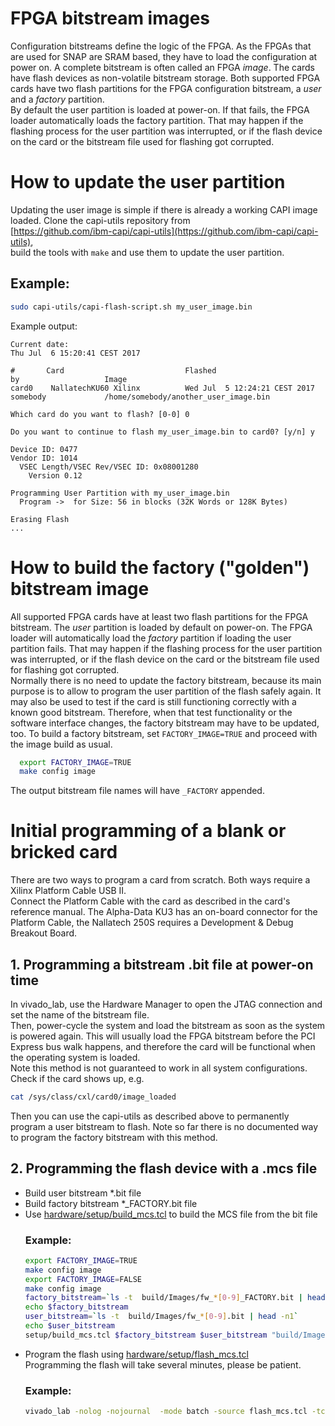 # FPGA bitstream images
Configuration bitstreams define the logic of the FPGA. As the FPGAs that are used for SNAP are SRAM based, they have to load the configuration at power on. A complete bitstream is often called an FPGA *image*.
The cards have flash devices as non-volatile bitstream storage. Both supported FPGA cards have two flash partitions for the FPGA configuration bitstream, a *user* and a *factory* partition.  
By default the user partition is loaded at power-on. If that fails, the FPGA loader automatically loads the factory partition. 
That may happen if the flashing process for the user partition was interrupted, or if the flash device on the card or the bitstream file used for flashing got corrupted.

# How to update the user partition
Updating the user image is simple if there is already a working CAPI image loaded.
Clone the capi-utils repository from  
[https://github.com/ibm-capi/capi-utils](https://github.com/ibm-capi/capi-utils),  
build the tools with `make` and use them to update the user partition.
## Example: 

```bash
sudo capi-utils/capi-flash-script.sh my_user_image.bin
```
Example output:
```
Current date:
Thu Jul  6 15:20:41 CEST 2017

#       Card                           Flashed                       by                   Image
card0    NallatechKU60 Xilinx          Wed Jul  5 12:24:21 CEST 2017 somebody             /home/somebody/another_user_image.bin

Which card do you want to flash? [0-0] 0

Do you want to continue to flash my_user_image.bin to card0? [y/n] y

Device ID: 0477
Vendor ID: 1014
  VSEC Length/VSEC Rev/VSEC ID: 0x08001280
    Version 0.12

Programming User Partition with my_user_image.bin
  Program ->  for Size: 56 in blocks (32K Words or 128K Bytes)

Erasing Flash
...
```
# How to build the factory ("golden") bitstream image

All supported FPGA cards have at least two flash partitions for the FPGA bitstream. The *user* partition is loaded by default on power-on. The FPGA loader will automatically load the *factory* partition if loading the user partition fails. That may happen if the flashing process for the user partition was interrupted, or if the flash device on the card or the bitstream file used for flashing got corrupted.  
Normally there is no need to update the factory bitstream, because its main purpose is to allow to program the user partition of the flash safely again. It may also be used to test if the card is still functioning correctly with a known good bitstream.
Therefore, when that test functionality or the software interface changes, the factory bitstream may have to be updated, too.
To build a factory bitstream, set `FACTORY_IMAGE=TRUE` and proceed with the image build as usual.
```bash
  export FACTORY_IMAGE=TRUE
  make config image
```
The output bitstream file names will have `_FACTORY` appended.

# Initial programming of a blank or bricked card

There are two ways to program a card from scratch. Both ways require a Xilinx Platform Cable USB II.  
Connect the Platform Cable with the card as described in the card's reference manual. The Alpha-Data KU3 has an on-board connector for the Platform Cable, the Nallatech 250S requires a Development & Debug Breakout Board.
## 1. Programming a bitstream .bit file at power-on time
In vivado_lab, use the Hardware Manager to open the JTAG connection and set the name of the bitstream file.  
Then, power-cycle the system and load the bitstream as soon as the system is powered again. This will usually load the FPGA bitstream before the PCI Express bus walk happens, and therefore the card will be functional when the operating system is loaded.  
Note this method is not guaranteed to work in all system configurations.  
Check if the card shows up, e.g.
```bash
cat /sys/class/cxl/card0/image_loaded 
```
Then you can use the capi-utils as described above to permanently program a user bitstream to flash. 
Note so far there is no documented way to program the factory bitstream with this method.

## 2. Programming the flash device with a .mcs file 

* Build user bitstream *.bit file
* Build factory bitstream *_FACTORY.bit file
* Use [hardware/setup/build_mcs.tcl](../setup/build_mcs.tcl) to build the MCS file from the bit file
  ### Example:
  ```bash
  export FACTORY_IMAGE=TRUE
  make config image
  export FACTORY_IMAGE=FALSE
  make config image
  factory_bitstream=`ls -t  build/Images/fw_*[0-9]_FACTORY.bit | head -n1`
  echo $factory_bitstream 
  user_bitstream=`ls -t  build/Images/fw_*[0-9].bit | head -n1`
  echo $user_bitstream 
  setup/build_mcs.tcl $factory_bitstream $user_bitstream "build/Images/${FPGACARD}_flash.mcs"
  ```
* Program the flash using [hardware/setup/flash_mcs.tcl](../setup/flash_mcs.tcl)  
  Programming the flash will take several minutes, please be patient.
  ### Example:
  ```bash
  vivado_lab -nolog -nojournal  -mode batch -source flash_mcs.tcl -tclargs FGT_flash.mcs
  ```
